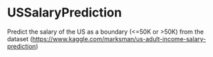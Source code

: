 # USSalaryPrediction
Predict the salary of the US as a boundary (&lt;=50K or >50K) from the dataset (https://www.kaggle.com/marksman/us-adult-income-salary-prediction)
